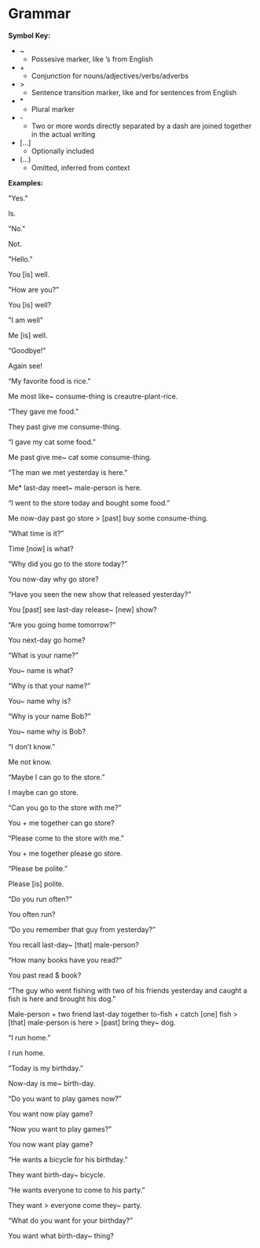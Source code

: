 # Grammar

**Symbol Key:**

* \~
    * Possesive marker, like ’s from English
* \+
    * Conjunction for nouns/adjectives/verbs/adverbs
* \>
    * Sentence transition marker, like and for sentences from English
* \*
    * Plural marker
* \-
    * Two or more words directly separated by a dash are joined together in the actual writing
* \[…]
    * Optionally included
* \(…)
    * Omitted, inferred from context

**Examples:**

"Yes."

Is.

"No."

Not.

"Hello."

You \[is] well.

"How are you?"

You \[is] well?

"I am well"

Me \[is] well.

“Goodbye!”

Again see!

“My favorite food is rice.”

Me most like~ consume-thing is creautre-plant-rice.

“They gave me food.”

They past give me consume-thing.

“I gave my cat some food.”

Me past give me~ cat some consume-thing.

“The man we met yesterday is here.”

Me* last-day meet~ male-person is here.

“I went to the store today and bought some food.”

Me now-day past go store > [past] buy some consume-thing.

“What time is it?”

Time [now] is what?

“Why did you go to the store today?”

You now-day why go store?

“Have you seen the new show that released yesterday?”

You [past] see last-day release~ [new] show?

“Are you going home tomorrow?”

You next-day go home?

“What is your name?”

You~ name is what?

“Why is that your name?”

You~ name why is?

“Why is your name Bob?”

You~ name why is Bob?

“I don’t know.”

Me not know.

“Maybe I can go to the store.”

I maybe can go store.

“Can you go to the store with me?”

You + me together can go store?

“Please come to the store with me.”

You + me together please go store.

“Please be polite.”

Please [is] polite.

“Do you run often?”

You often run?

“Do you remember that guy from yesterday?”

You recall last-day~ [that] male-person?

“How many books have you read?”

You past read $ book?

“The guy who went fishing with two of his friends yesterday and caught a fish is here and brought his dog.”

Male-person + two friend last-day together to-fish + catch [one] fish > [that] male-person is here > [past] bring they~ dog.

“I run home.”

I run home.

“Today is my birthday.”

Now-day is me~ birth-day.

“Do you want to play games now?”

You want now play game?

“Now you want to play games?”

You now want play game?

“He wants a bicycle for his birthday.”

They want birth-day~ bicycle.

“He wants everyone to come to his party.”

They want > everyone come they~ party.

“What do you want for your birthday?”

You want what birth-day~ thing?
